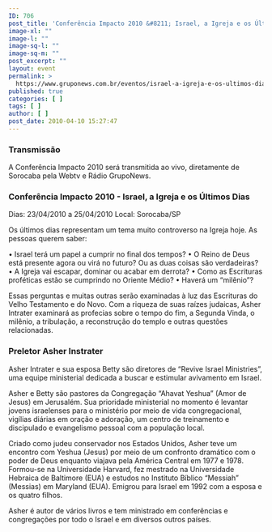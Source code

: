 ```yaml
---
ID: 706
post_title: 'Conferência Impacto 2010 &#8211; Israel, a Igreja e os Últimos Dias'
image-xl: ""
image-l: ""
image-sq-l: ""
image-sq-m: ""
post_excerpt: ""
layout: event
permalink: >
  https://www.gruponews.com.br/eventos/israel-a-igreja-e-os-ultimos-dias
published: true
categories: [ ]
tags: [ ]
author: [ ]
post_date: 2010-04-10 15:27:47
---
```

<h3>Transmissão</h3>
A Conferência Impacto 2010 será transmitida ao vivo, diretamente de Sorocaba pela Webtv e Rádio GrupoNews.
<h3>Conferência Impacto 2010 - Israel, a Igreja e os Últimos Dias</h3>
Dias: 23/04/2010 a 25/04/2010
Local: Sorocaba/SP

Os últimos dias representam um tema muito controverso na Igreja hoje.
As pessoas querem saber:

• Israel terá um papel a cumprir no final dos tempos?
• O Reino de Deus está presente agora ou virá no futuro? Ou as duas coisas são verdadeiras?
• A Igreja vai escapar, dominar ou acabar em derrota?
• Como as Escrituras proféticas estão se cumprindo no Oriente Médio?
• Haverá um “milênio”?

Essas perguntas e muitas outras serão examinadas à luz das Escrituras do Velho Testamento e do Novo. Com a riqueza de suas raízes judaicas, Asher Intrater examinará as profecias sobre o tempo do fim, a Segunda Vinda, o milênio, a tribulação, a reconstrução do templo e outras questões relacionadas.
<h3>Preletor Asher Instrater</h3>
Asher Intrater e sua esposa Betty são diretores de “Revive Israel Ministries”, uma equipe ministerial dedicada a buscar e estimular avivamento em Israel.

Asher e Betty são pastores da Congregação “Ahavat Yeshua” (Amor de Jesus) em Jerusalém. Sua prioridade ministerial no momento é levantar jovens israelenses para o ministério por meio de vida congregacional, vigílias diárias em oração e adoração, um centro de treinamento e discipulado e evangelismo pessoal com a população local.

Criado como judeu conservador nos Estados Unidos, Asher teve um encontro com Yeshua (Jesus) por meio de um confronto dramático com o poder de Deus enquanto viajava pela América Central em 1977 e 1978. Formou-se na Universidade Harvard, fez mestrado na Universidade Hebraica de Baltimore (EUA) e estudos no Instituto Bíblico “Messiah” (Messias) em Maryland (EUA). Emigrou para Israel em 1992 com a esposa e os quatro filhos.

Asher é autor de vários livros e tem ministrado em conferências e congregações por todo o Israel e em diversos outros países.